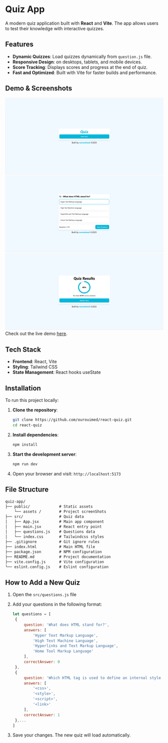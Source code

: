 # Quiz App
A modern  quiz application built with **React** and **Vite**. The app allows users to test their knowledge with interactive quizzes.

## Features

- **Dynamic Quizzes**: Load quizzes dynamically from `question.js` file.
- **Responsive Design**: on desktops, tablets, and mobile devices.
- **Score Tracking**: Displays scores and progress at the end of quiz.
- **Fast and Optimized**: Built with Vite for faster builds and performance.

## Demo & Screenshots
![screenshot1](./public/assets/screenshot1.png)
![screenshot2](./public/assets/screenshot2.png)
![screenshot3](./public/assets/screenshot3.png)
Check out the live demo [here](https://ourouimed.github.io/react-quiz).

## Tech Stack

- **Frontend**: React, Vite
- **Styling**: Tailwind CSS 
- **State Management**: React hooks useState

## Installation

To run this project locally:

1. **Clone the repository**:
   ```bash
   git clone https://github.com/ourouimed/react-quiz.git
   cd react-quiz
   ```

2. **Install dependencies**:
   ```bash
   npm install
   ```

3. **Start the development server**:
   ```bash
   npm run dev
   ```

4. Open your browser and visit: `http://localhost:5173`

## File Structure
```
quiz-app/
├── public/             # Static assets 
    └── assets /        # Project screenShots
├── src/                # Quiz data 
│   ├── App.jsx         # Main app component
│   ├── main.jsx        # React entry point
│   ├── questions.js    # Questions data
│   └── index.css       # Tailwindcss styles
├── .gitignore          # Git ignore rules
├── index.html          # Main HTML file
├── package.json        # NPM configuration
├── README.md           # Project documentation
├── vite.config.js      # Vite configuration
└── eslint.config.js    # Eslint configuration
```

## How to Add a New Quiz

1. Open the `src/questions.js` file 
2. Add your questions in the following format:

   ```js
   let questions = [
    {
        question: 'What does HTML stand for?',
        answers: [
            'Hyper Text Markup Language',
            'High Text Machine Language',
            'Hyperlinks and Text Markup Language',
            'Home Tool Markup Language'
        ],
        correctAnswer: 0
    },
    {
        question: 'Which HTML tag is used to define an internal style sheet?',
        answers: [
            '<css>',
            '<style>',
            '<script>',
            '<link>'
        ],
        correctAnswer: 1
    },...
   ]
   ```

3. Save your changes. The new quiz will load automatically.
